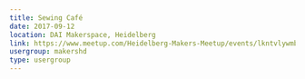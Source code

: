 ```yaml
---
title: Sewing Café
date: 2017-09-12
location: DAI Makerspace, Heidelberg
link: https://www.meetup.com/Heidelberg-Makers-Meetup/events/lkntvlywmbqb/
usergroup: makershd
type: usergroup
---
```

